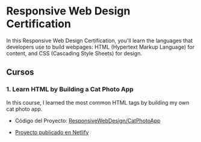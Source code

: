 # Responsive Web Design Certification
In this Responsive Web Design Certification, you'll learn the languages that developers use to build webpages: HTML (Hypertext Markup Language) for content, and CSS (Cascading Style Sheets) for design.

## Cursos

### 1. Learn HTML by Building a Cat Photo App
In this course, I learned the most common HTML tags by building my own cat photo app.

- Código del Proyecto: [ResponsiveWebDesign/CatPhotoApp](https://github.com/tutor-straining/repo-prueba-github/tree/3d4e440280ceb6e8602ddef036427c3ae11c6dc6/ResponsiveWebDesign/CatPhotoApp)

- [Proyecto publicado en Netlify](https://lesson01-catapp.netlify.app/)



